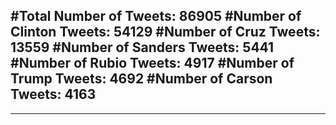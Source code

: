 #Total Number of Tweets: 86905 
#Number of Clinton Tweets: 54129
#Number of Cruz Tweets: 13559
#Number of Sanders Tweets: 5441
#Number of Rubio Tweets: 4917
#Number of Trump Tweets: 4692
#Number of Carson Tweets: 4163
---
---
